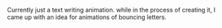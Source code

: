 Currently just a text writing animation.
while in the process of creating it, I came up with an idea for animations of bouncing letters.
